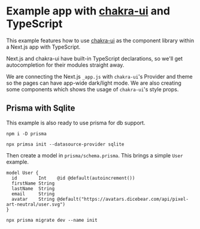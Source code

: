 # Example app with [chakra-ui](https://github.com/chakra-ui/chakra-ui) and TypeScript

This example features how to use [chakra-ui](https://github.com/chakra-ui/chakra-ui) as the component library within a Next.js app with TypeScript.

Next.js and chakra-ui have built-in TypeScript declarations, so we'll get autocompletion for their modules straight away.

We are connecting the Next.js `_app.js` with `chakra-ui`'s Provider and theme so the pages can have app-wide dark/light mode. We are also creating some components which shows the usage of `chakra-ui`'s style props.

## Prisma with Sqlite

This example is also ready to use prisma for db support.

```
npm i -D prisma
```

```
npx primsa init --datasource-provider sqlite
```

Then create a model in `prisma/schema.prisma`. This brings a simple `User` example.

```prisma
model User {
  id        Int    @id @default(autoincrement())
  firstName String
  lastName  String
  email     String
  avatar    String @default("https://avatars.dicebear.com/api/pixel-art-neutral/user.svg")
}
```

```
npx prisma migrate dev --name init
```
